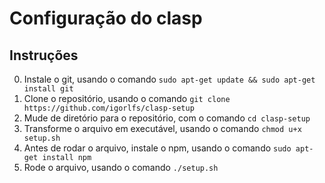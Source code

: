 # Configuração do clasp

## Instruções
0. Instale o git, usando o comando `sudo apt-get update && sudo apt-get install git`
1. Clone o repositório, usando o comando `git clone https://github.com/igorlfs/clasp-setup`
2. Mude de diretório para o repositório, com o comando `cd clasp-setup`
3. Transforme o arquivo em executável, usando o comando `chmod u+x setup.sh`
4. Antes de rodar o arquivo, instale o npm, usando o comando `sudo apt-get install npm`
4. Rode o arquivo, usando o comando `./setup.sh`
